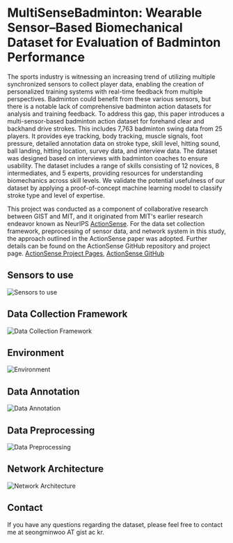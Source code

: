 
# MultiSenseBadminton: Wearable Sensor–Based Biomechanical Dataset for Evaluation of Badminton Performance

The sports industry is witnessing an increasing trend of utilizing multiple synchronized sensors to collect player data, enabling the creation of personalized training systems with real-time feedback from multiple perspectives. Badminton could benefit from these various sensors, but there is a notable lack of comprehensive badminton action datasets for analysis and training feedback. To address this gap, this paper introduces a multi-sensor-based badminton action dataset for forehand clear and backhand drive strokes. This includes 7,763 badminton swing data from 25 players. It provides eye tracking, body tracking, muscle signals, foot pressure, detailed annotation data on stroke type, skill level, hitting sound, ball landing, hitting location, survey data, and interview data. The dataset was designed based on interviews with badminton coaches to ensure usability. The dataset includes a range of skills consisting of 12 novices, 8 intermediates, and 5 experts, providing resources for understanding biomechanics across skill levels. We validate the potential usefulness of our dataset by applying a proof-of-concept machine learning model to classify stroke type and level of expertise.

This project was conducted as a component of collaborative research between GIST and MIT, and it originated from MIT's earlier research endeavor known as NeurIPS [ActionSense](https://proceedings.neurips.cc/paper_files/paper/2022/file/5985e81d65605827ac35401999aea22a-Paper-Datasets_and_Benchmarks.pdf). For the data set collection framework, preprocessing of sensor data, and network system in this study, the approach outlined in the ActionSense paper was adopted. Further details can be found on the ActionSense GitHub repository and project page. [ActionSense Project Pages](https://action-net.csail.mit.edu/), [ActionSense GitHub](https://github.com/delpreto/ActionNet)

## Sensors to use

![Sensors to use](https://user-images.githubusercontent.com/79134282/233352475-a961fe8a-ba6c-4d77-a83b-8449ddeea52e.jpg)

## Data Collection Framework

![Data Collection Framework](https://user-images.githubusercontent.com/79134282/233351724-3bba3af4-1cbf-442c-a77f-a836ac986298.jpg)

## Environment

![Environment](https://user-images.githubusercontent.com/79134282/233352857-31ca2d5e-73ab-4e29-b44b-ae304c2011ab.jpg)

## Data Annotation

![Data Annotation](https://user-images.githubusercontent.com/79134282/233352940-9f69c707-3154-4b1d-895c-544ca3766143.jpg)

## Data Preprocessing

![Data Preprocessing](https://user-images.githubusercontent.com/79134282/233353008-060aae23-26a0-4684-8337-97ab22ac88e7.jpg)

## Network Architecture

![Network Architecture](https://user-images.githubusercontent.com/79134282/233352749-cfac7fec-f370-4b53-a91e-d581793011a0.jpg)



## Contact

If you have any questions regarding the dataset, please feel free to contact me at seongminwoo AT gist ac kr.










